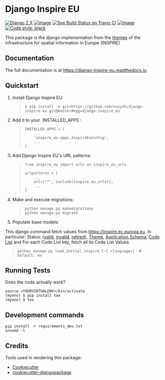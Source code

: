Django Inspire EU
=================

[![Django 2.X](https://img.shields.io/badge/django-2.X-092E20.svg)](https://www.djangoproject.com)
[![image](https://badge.fury.io/py/django-inspire-eu.svg)](https://badge.fury.io/py/django-inspire-eu)
[![See Build Status on Travis CI](https://travis-ci.com/xusy2k/django-inspire-eu.svg?branch=master)](https://travis-ci.com/xusy2k/django-inspire-eu)
[![image](https://codecov.io/gh/xusy2k/django-inspire-eu/branch/master/graph/badge.svg)](https://codecov.io/gh/xusy2k/django-inspire-eu)
[![Code style: black](https://img.shields.io/badge/code%20style-black-000000.svg)](https://github.com/ambv/black)

This package is the django implementation from the
[themes](https://inspire.ec.europa.eu/Themes/Data-Specifications/2892)
of the infrastructure for spatial information in Europe (INSPIRE)

Documentation
-------------

The full documentation is at <https://django-inspire-eu.readthedocs.io>.

Quickstart
----------

1.  Install Django Inspire EU:

    > ``` {.sourceCode .bash}
    > $ pip install -e git+https://github.com/xusy2k/django-inspire-eu.git@master#egg=django-inspire_eu
    > ```

2.  Add it to your \`INSTALLED\_APPS\`:

    > ``` {.sourceCode .python}
    > INSTALLED_APPS = (
    >     ...
    >     'inspire_eu.apps.InspireEuConfig',
    >     ...
    > )
    > ```

3.  Add Django Inspire EU's URL patterns:

    > ``` {.sourceCode .python}
    > from inspire_eu import urls as inspire_eu_urls
    >
    > urlpatterns = [
    >     ...
    >     url(r'^', include(inspire_eu_urls)),
    >     ...
    > ]
    > ```

4.  Make and execute migrations:

    > ``` {.sourceCode .bash}
    > python manage.py makemigrations
    > python manage.py migrate
    > ```

5.  Populate base models:

This django command fetch values from <https://inspire.ec.europa.eu>. In
particular: Status:
([valid](https://inspire.ec.europa.eu/registry/status/valid),
[invalid](https://inspire.ec.europa.eu/registry/status/invalid),
[retired](https://inspire.ec.europa.eu/registry/status/retired)),
[Theme](https://inspire.ec.europa.eu/theme/theme.en.json), [Application
Schema](https://inspire.ec.europa.eu/applicationschema/applicationschema.en.json),
[Code List](https://inspire.ec.europa.eu/codelist/codelist.en.atom) and
For each Code List key, fetch all its Code List Values

> ``` {.sourceCode .bash}
> python manage.py load_initial_inspire [-l <language>]  # Default: en
> ```

Running Tests
-------------

Does the code actually work?

    source <YOURVIRTUALENV>/bin/activate
    (myenv) $ pip install tox
    (myenv) $ tox

Development commands
--------------------

    pip install -r requirements_dev.txt
    invoke -l

Credits
-------

Tools used in rendering this package:

-   [Cookiecutter](https://github.com/audreyr/cookiecutter)
-   [cookiecutter-djangopackage](https://github.com/pydanny/cookiecutter-djangopackage)
